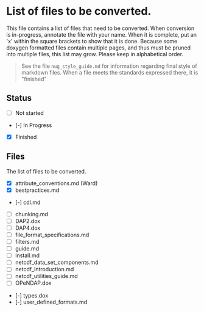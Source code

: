# List of files to be converted.

This file contains a list of files that need to be converted.  When conversion is in-progress, annotate the file with your name.  When it is complete, put an 'x' within the square brackets to show that it is done.  Because some doxygen formatted files contain multiple pages, and thus must be pruned into multiple files, this list may grow.  Please keep in alphabetical order.

> See the file `nug_style_guide.md` for information regarding final style of markdown files.  When a file meets the standards expressed there, it is "finished"

## Status

* [ ] Not started
* [-] In Progress
* [x] Finished

## Files

The list of files to be converted.

* [x] attribute_conventions.md (Ward)
* [x] bestpractices.md
* [-] cdl.md
* [ ] chunking.md
* [ ] DAP2.dox
* [ ] DAP4.dox
* [ ] file_format_specifications.md
* [ ] filters.md
* [ ] guide.md
* [ ] install.md
* [ ] netcdf_data_set_components.md
* [ ] netcdf_introduction.md
* [ ] netcdf_utilities_guide.md
* [ ] OPeNDAP.dox
* [-] types.dox
* [-] user_defined_formats.md
